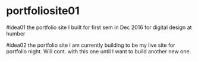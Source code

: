 # portfoliosite01

#idea01
the portfolio site I built for first sem in Dec 2016 for digital design at humber

#idea02
the portfolio site I am currently building to be my live site for portfolio night. Will cont. with this one until I want to build another new one. 